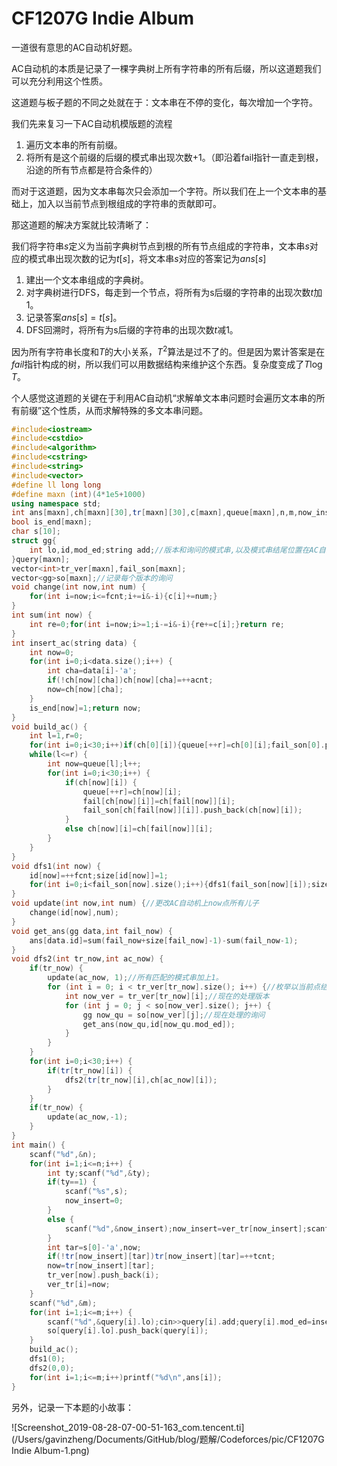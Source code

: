 # CF1207G Indie Album

一道很有意思的AC自动机好题。

AC自动机的本质是记录了一棵字典树上所有字符串的所有后缀，所以这道题我们可以充分利用这个性质。

这道题与板子题的不同之处就在于：文本串在不停的变化，每次增加一个字符。

我们先来复习一下AC自动机模版题的流程

1. 遍历文本串的所有前缀。
2. 将所有是这个前缀的后缀的模式串出现次数+1。（即沿着fail指针一直走到根，沿途的所有节点都是符合条件的）

而对于这道题，因为文本串每次只会添加一个字符。所以我们在上一个文本串的基础上，加入以当前节点到根组成的字符串的贡献即可。

那这道题的解决方案就比较清晰了：

我们将字符串$s$定义为当前字典树节点到根的所有节点组成的字符串，文本串$s$对应的模式串出现次数的记为$t[s]$，将文本串$s$对应的答案记为$ans[s]$

1. 建出一个文本串组成的字典树。
2. 对字典树进行DFS，每走到一个节点，将所有为s后缀的字符串的出现次数$t$加1。
3. 记录答案$ans[s]=t[s]$。
4. DFS回溯时，将所有为s后缀的字符串的出现次数$t$减1。

因为所有字符串长度和$T$的大小关系，$T^2$算法是过不了的。但是因为累计答案是在$fail$指针构成的树，所以我们可以用数据结构来维护这个东西。复杂度变成了$T\log T$。

个人感觉这道题的关键在于利用AC自动机“求解单文本串问题时会遍历文本串的所有前缀”这个性质，从而求解特殊的多文本串问题。

```cpp
#include<iostream>
#include<cstdio>
#include<algorithm>
#include<cstring>
#include<string>
#include<vector>
#define ll long long
#define maxn (int)(4*1e5+1000)
using namespace std;
int ans[maxn],ch[maxn][30],tr[maxn][30],c[maxn],queue[maxn],n,m,now_insert,tcnt,acnt,fcnt,ver_tr[maxn],fail[maxn],size[maxn],id[maxn];//id指在ac自动机上的点在fail树上的编号
bool is_end[maxn];
char s[10];
struct gg{
    int lo,id,mod_ed;string add;//版本和询问的模式串,以及模式串结尾位置在AC自动机上的编号
}query[maxn];
vector<int>tr_ver[maxn],fail_son[maxn];
vector<gg>so[maxn];//记录每个版本的询问
void change(int now,int num) {
    for(int i=now;i<=fcnt;i+=i&-i){c[i]+=num;}
}
int sum(int now) {
    int re=0;for(int i=now;i>=1;i-=i&-i){re+=c[i];}return re;
}
int insert_ac(string data) {
    int now=0;
    for(int i=0;i<data.size();i++) {
        int cha=data[i]-'a';
        if(!ch[now][cha])ch[now][cha]=++acnt;
        now=ch[now][cha];
    }
    is_end[now]=1;return now;
}
void build_ac() {
    int l=1,r=0;
    for(int i=0;i<30;i++)if(ch[0][i]){queue[++r]=ch[0][i];fail_son[0].push_back(ch[0][i]);}
    while(l<=r) {
        int now=queue[l];l++;
        for(int i=0;i<30;i++) {
            if(ch[now][i]) {
                queue[++r]=ch[now][i];
                fail[ch[now][i]]=ch[fail[now]][i];
                fail_son[ch[fail[now]][i]].push_back(ch[now][i]);
            }
            else ch[now][i]=ch[fail[now]][i];
        }
    }
}
void dfs1(int now) {
    id[now]=++fcnt;size[id[now]]=1;
    for(int i=0;i<fail_son[now].size();i++){dfs1(fail_son[now][i]);size[id[now]]+=size[id[fail_son[now][i]]];}
}
void update(int now,int num) {//更改AC自动机上now点所有儿子
    change(id[now],num);
}
void get_ans(gg data,int fail_now) {
    ans[data.id]=sum(fail_now+size[fail_now]-1)-sum(fail_now-1);
}
void dfs2(int tr_now,int ac_now) {
    if(tr_now) {
        update(ac_now, 1);//所有匹配的模式串加上1。
        for (int i = 0; i < tr_ver[tr_now].size(); i++) {//枚举以当前点结尾的所有版本
            int now_ver = tr_ver[tr_now][i];//现在的处理版本
            for (int j = 0; j < so[now_ver].size(); j++) {
                gg now_qu = so[now_ver][j];//现在处理的询问
                get_ans(now_qu,id[now_qu.mod_ed]);
            }
        }
    }
    for(int i=0;i<30;i++) {
        if(tr[tr_now][i]) {
            dfs2(tr[tr_now][i],ch[ac_now][i]);
        }
    }
    if(tr_now) {
        update(ac_now,-1);
    }
}
int main() {
    scanf("%d",&n);
    for(int i=1;i<=n;i++) {
        int ty;scanf("%d",&ty);
        if(ty==1) {
            scanf("%s",s);
            now_insert=0;
        }
        else {
            scanf("%d",&now_insert);now_insert=ver_tr[now_insert];scanf("%s",s);
        }
        int tar=s[0]-'a',now;
        if(!tr[now_insert][tar])tr[now_insert][tar]=++tcnt;
        now=tr[now_insert][tar];
        tr_ver[now].push_back(i);
        ver_tr[i]=now;
    }
    scanf("%d",&m);
    for(int i=1;i<=m;i++) {
        scanf("%d",&query[i].lo);cin>>query[i].add;query[i].mod_ed=insert_ac(query[i].add);query[i].id=i;
        so[query[i].lo].push_back(query[i]);
    }
    build_ac();
    dfs1(0);
    dfs2(0,0);
    for(int i=1;i<=m;i++)printf("%d\n",ans[i]);
}
```

另外，记录一下本题的小故事：

![Screenshot_2019-08-28-07-00-51-163_com.tencent.ti](/Users/gavinzheng/Documents/GitHub/blog/题解/Codeforces/pic/CF1207G Indie Album-1.png)